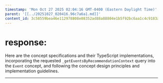 ```yaml
---
timestamp: 'Mon Oct 27 2025 02:04:16 GMT-0400 (Eastern Daylight Time)'
parent: '[[../20251027_020416.96c7a6a1.md]]'
content_id: 3c58559bea46e112978808e08352ad88a88804e1b5f92bc6aa1c4c9183adadbb
---
```


# response:

Here are the concept specifications and their TypeScript implementations, incorporating the requested `_getEventsByRecommendationContext` query into the `Event` concept, and following the concept design principles and implementation guidelines.

***
